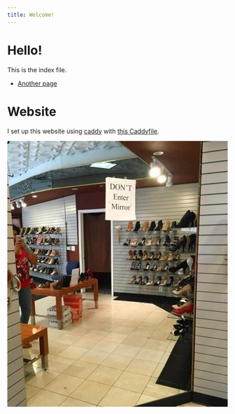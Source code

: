 ```yaml
---
title: Welcome!
---
```

# Hello!

This is the index file.

* [Another page](/another)

# Website

I set up this website using [caddy](https://caddyserver.com/docs/) with [this Caddyfile](media/Caddyfile).

![Test image](media/dont-enter-mirror.jpg)
